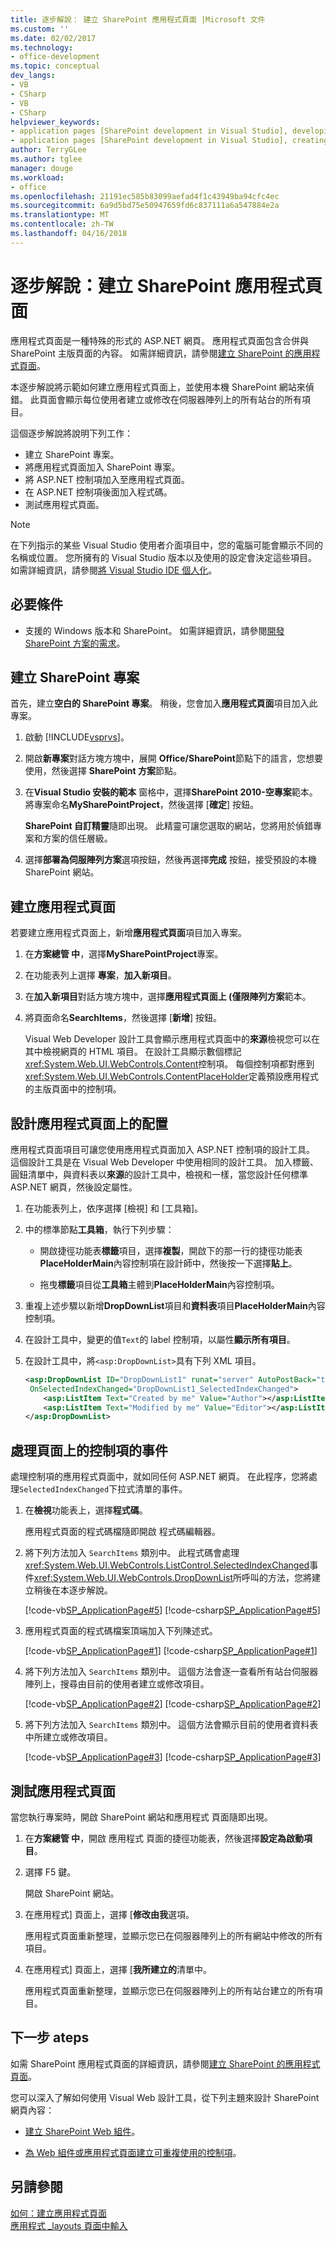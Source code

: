 ```yaml
---
title: 逐步解說： 建立 SharePoint 應用程式頁面 |Microsoft 文件
ms.custom: ''
ms.date: 02/02/2017
ms.technology:
- office-development
ms.topic: conceptual
dev_langs:
- VB
- CSharp
- VB
- CSharp
helpviewer_keywords:
- application pages [SharePoint development in Visual Studio], developing
- application pages [SharePoint development in Visual Studio], creating
author: TerryGLee
ms.author: tglee
manager: douge
ms.workload:
- office
ms.openlocfilehash: 21191ec585b83099aefad4f1c43949ba94cfc4ec
ms.sourcegitcommit: 6a9d5bd75e50947659fd6c837111a6a547884e2a
ms.translationtype: MT
ms.contentlocale: zh-TW
ms.lasthandoff: 04/16/2018
---
```

# <a name="walkthrough-creating-a-sharepoint-application-page"></a>逐步解說：建立 SharePoint 應用程式頁面
 
應用程式頁面是一種特殊的形式的 ASP.NET 網頁。 應用程式頁面包含合併與 SharePoint 主版頁面的內容。 如需詳細資訊，請參閱[建立 SharePoint 的應用程式頁面](../sharepoint/creating-application-pages-for-sharepoint.md)。

本逐步解說將示範如何建立應用程式頁面上，並使用本機 SharePoint 網站來偵錯。 此頁面會顯示每位使用者建立或修改在伺服器陣列上的所有站台的所有項目。

這個逐步解說將說明下列工作：

- 建立 SharePoint 專案。
- 將應用程式頁面加入 SharePoint 專案。
- 將 ASP.NET 控制項加入至應用程式頁面。
- 在 ASP.NET 控制項後面加入程式碼。
- 測試應用程式頁面。

> [!NOTE]
> 在下列指示的某些 Visual Studio 使用者介面項目中，您的電腦可能會顯示不同的名稱或位置。 您所擁有的 Visual Studio 版本以及使用的設定會決定這些項目。 如需詳細資訊，請參閱[將 Visual Studio IDE 個人化](../ide/personalizing-the-visual-studio-ide.md)。

## <a name="prerequisites"></a>必要條件

- 支援的 Windows 版本和 SharePoint。 如需詳細資訊，請參閱[開發 SharePoint 方案的需求](../sharepoint/requirements-for-developing-sharepoint-solutions.md)。

## <a name="creating-a-sharepoint-project"></a>建立 SharePoint 專案

首先，建立**空白的 SharePoint 專案**。 稍後，您會加入**應用程式頁面**項目加入此專案。

1. 啟動 [!INCLUDE[vsprvs](../sharepoint/includes/vsprvs-md.md)]。

2. 開啟**新專案**對話方塊方塊中，展開  **Office/SharePoint**節點下的語言，您想要使用，然後選擇  **SharePoint 方案**節點。

3. 在**Visual Studio 安裝的範本** 窗格中，選擇**SharePoint 2010-空專案**範本。 將專案命名**MySharePointProject**，然後選擇 [**確定**] 按鈕。

     **SharePoint 自訂精靈**隨即出現。 此精靈可讓您選取的網站，您將用於偵錯專案和方案的信任層級。

4. 選擇**部署為伺服陣列方案**選項按鈕，然後再選擇**完成** 按鈕，接受預設的本機 SharePoint 網站。

## <a name="creating-an-application-page"></a>建立應用程式頁面

若要建立應用程式頁面上，新增**應用程式頁面**項目加入專案。

1. 在**方案總管 中**，選擇**MySharePointProject**專案。

2. 在功能表列上選擇 **專案**，**加入新項目**。

3. 在**加入新項目**對話方塊方塊中，選擇**應用程式頁面上 (僅限陣列方案**範本。

4. 將頁面命名**SearchItems**，然後選擇 [**新增**] 按鈕。

     Visual Web Developer 設計工具會顯示應用程式頁面中的**來源**檢視您可以在其中檢視網頁的 HTML 項目。 在設計工具顯示數個標記<xref:System.Web.UI.WebControls.Content>控制項。 每個控制項都對應到<xref:System.Web.UI.WebControls.ContentPlaceHolder>定義預設應用程式的主版頁面中的控制項。

## <a name="designing-the-layout-of-the-application-page"></a>設計應用程式頁面上的配置

應用程式頁面項目可讓您使用應用程式頁面加入 ASP.NET 控制項的設計工具。 這個設計工具是在 Visual Web Developer 中使用相同的設計工具。 加入標籤、 圓鈕清單中，與資料表以**來源**的設計工具中，檢視和一樣，當您設計任何標準 ASP.NET 網頁，然後設定屬性。

1. 在功能表列上，依序選擇 [檢視] 和 [工具箱]。

2. 中的標準節點**工具箱**，執行下列步驟：

    - 開啟捷徑功能表**標籤**項目，選擇**複製**，開啟下的那一行的捷徑功能表**PlaceHolderMain**內容控制項在設計師中，然後按一下選擇**貼上**。

    - 拖曳**標籤**項目從**工具箱**主體到**PlaceHolderMain**內容控制項。

3. 重複上述步驟以新增**DropDownList**項目和**資料表**項目**PlaceHolderMain**內容控制項。

4. 在設計工具中，變更的值`Text`的 label 控制項，以屬性**顯示所有項目**。

5. 在設計工具中，將`<asp:DropDownList>`具有下列 XML 項目。

    ```xml
    <asp:DropDownList ID="DropDownList1" runat="server" AutoPostBack="true"
     OnSelectedIndexChanged="DropDownList1_SelectedIndexChanged">
        <asp:ListItem Text="Created by me" Value="Author"></asp:ListItem>
        <asp:ListItem Text="Modified by me" Value="Editor"></asp:ListItem>
    </asp:DropDownList>
    ```

## <a name="handling-the-events-of-controls-on-the-page"></a>處理頁面上的控制項的事件

處理控制項的應用程式頁面中，就如同任何 ASP.NET 網頁。 在此程序，您將處理`SelectedIndexChanged`下拉式清單的事件。

1. 在**檢視**功能表上，選擇**程式碼**。

     應用程式頁面的程式碼檔隨即開啟 程式碼編輯器。

2. 將下列方法加入 `SearchItems` 類別中。 此程式碼會處理<xref:System.Web.UI.WebControls.ListControl.SelectedIndexChanged>事件<xref:System.Web.UI.WebControls.DropDownList>所呼叫的方法，您將建立稍後在本逐步解說。

     [!code-vb[SP_ApplicationPage#5](../sharepoint/codesnippet/VisualBasic/sp_applicationpage/layouts/sp_applicationpage/SearchItems.aspx.vb#5)]
     [!code-csharp[SP_ApplicationPage#5](../sharepoint/codesnippet/CSharp/sp_applicationpage/layouts/sp_applicationpage/SearchItems.aspx.cs#5)]

3. 應用程式頁面的程式碼檔案頂端加入下列陳述式。

     [!code-vb[SP_ApplicationPage#1](../sharepoint/codesnippet/VisualBasic/sp_applicationpage/layouts/sp_applicationpage/SearchItems.aspx.vb#1)]
     [!code-csharp[SP_ApplicationPage#1](../sharepoint/codesnippet/CSharp/sp_applicationpage/layouts/sp_applicationpage/SearchItems.aspx.cs#1)]

4. 將下列方法加入 `SearchItems` 類別中。 這個方法會逐一查看所有站台伺服器陣列上，搜尋由目前的使用者建立或修改項目。

     [!code-vb[SP_ApplicationPage#2](../sharepoint/codesnippet/VisualBasic/sp_applicationpage/layouts/sp_applicationpage/SearchItems.aspx.vb#2)]
     [!code-csharp[SP_ApplicationPage#2](../sharepoint/codesnippet/CSharp/sp_applicationpage/layouts/sp_applicationpage/SearchItems.aspx.cs#2)]

5. 將下列方法加入 `SearchItems` 類別中。 這個方法會顯示目前的使用者資料表中所建立或修改項目。

     [!code-vb[SP_ApplicationPage#3](../sharepoint/codesnippet/VisualBasic/sp_applicationpage/layouts/sp_applicationpage/SearchItems.aspx.vb#3)]
     [!code-csharp[SP_ApplicationPage#3](../sharepoint/codesnippet/CSharp/sp_applicationpage/layouts/sp_applicationpage/SearchItems.aspx.cs#3)]

## <a name="testing-the-application-page"></a>測試應用程式頁面

當您執行專案時，開啟 SharePoint 網站和應用程式 頁面隨即出現。

1. 在**方案總管 中**，開啟 應用程式 頁面的捷徑功能表，然後選擇**設定為啟動項目**。

2. 選擇 F5 鍵。

     開啟 SharePoint 網站。

3. 在應用程式] 頁面上，選擇 [**修改由我**選項。

     應用程式頁面重新整理，並顯示您已在伺服器陣列上的所有網站中修改的所有項目。

4. 在應用程式] 頁面上，選擇 [**我所建立的**清單中。

     應用程式頁面重新整理，並顯示您已在伺服器陣列上的所有站台建立的所有項目。

## <a name="next-ateps"></a>下一步 ateps

如需 SharePoint 應用程式頁面的詳細資訊，請參閱[建立 SharePoint 的應用程式頁面](../sharepoint/creating-application-pages-for-sharepoint.md)。

您可以深入了解如何使用 Visual Web 設計工具，從下列主題來設計 SharePoint 網頁內容：

- [建立 SharePoint Web 組件](../sharepoint/creating-web-parts-for-sharepoint.md)。

- [為 Web 組件或應用程式頁面建立可重複使用的控制項](../sharepoint/creating-reusable-controls-for-web-parts-or-application-pages.md)。

## <a name="see-also"></a>另請參閱

[如何：建立應用程式頁面](../sharepoint/how-to-create-an-application-page.md)  
[應用程式 _layouts 頁面中輸入](http://go.microsoft.com/fwlink/?LinkID=169274)
